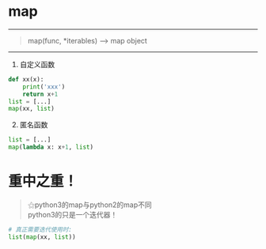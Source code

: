 # map
---
> map(func, *iterables) --> map object 
---
1. 自定义函数
```python
def xx(x):
    print('xxx')
    return x+1
list = [...]
map(xx, list)
```
2. 匿名函数
```python
list = [...]
map(lambda x: x+1, list)
```

# 重中之重！
> ⚝python3的map与python2的map不同   
> python3的只是一个迭代器！   
```python
# 真正需要迭代使用时:
list(map(xx, list))
```
